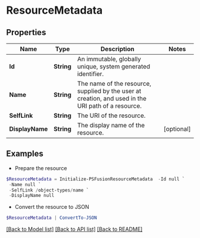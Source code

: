 # ResourceMetadata
## Properties

Name | Type | Description | Notes
------------ | ------------- | ------------- | -------------
**Id** | **String** | An immutable, globally unique, system generated identifier. | 
**Name** | **String** | The name of the resource, supplied by the user at creation, and used in the URI path of a resource. | 
**SelfLink** | **String** | The URI of the resource. | 
**DisplayName** | **String** | The display name of the resource. | [optional] 

## Examples

- Prepare the resource
```powershell
$ResourceMetadata = Initialize-PSFusionResourceMetadata  -Id null `
 -Name null `
 -SelfLink /object-types/name `
 -DisplayName null
```

- Convert the resource to JSON
```powershell
$ResourceMetadata | ConvertTo-JSON
```

[[Back to Model list]](../README.md#documentation-for-models) [[Back to API list]](../README.md#documentation-for-api-endpoints) [[Back to README]](../README.md)

